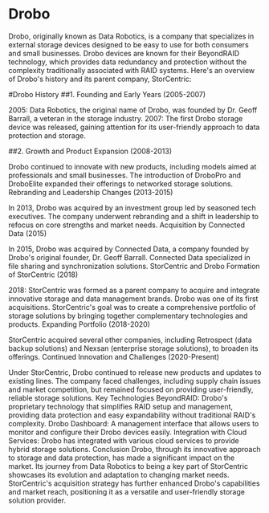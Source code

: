 # Drobo
Drobo, originally known as Data Robotics, is a company that specializes in external storage devices designed to be easy to use for both consumers and small businesses. Drobo devices are known for their BeyondRAID technology, which provides data redundancy and protection without the complexity traditionally associated with RAID systems. Here's an overview of Drobo's history and its parent company, StorCentric:

#Drobo History
##1. Founding and Early Years (2005-2007)

2005: Data Robotics, the original name of Drobo, was founded by Dr. Geoff Barrall, a veteran in the storage industry.
2007: The first Drobo storage device was released, gaining attention for its user-friendly approach to data protection and storage.

##2. Growth and Product Expansion (2008-2013)

Drobo continued to innovate with new products, including models aimed at professionals and small businesses.
The introduction of DroboPro and DroboElite expanded their offerings to networked storage solutions.
Rebranding and Leadership Changes (2013-2015)

In 2013, Drobo was acquired by an investment group led by seasoned tech executives.
The company underwent rebranding and a shift in leadership to refocus on core strengths and market needs.
Acquisition by Connected Data (2015)

In 2015, Drobo was acquired by Connected Data, a company founded by Drobo's original founder, Dr. Geoff Barrall. Connected Data specialized in file sharing and synchronization solutions.
StorCentric and Drobo
Formation of StorCentric (2018)

2018: StorCentric was formed as a parent company to acquire and integrate innovative storage and data management brands. Drobo was one of its first acquisitions.
StorCentric's goal was to create a comprehensive portfolio of storage solutions by bringing together complementary technologies and products.
Expanding Portfolio (2018-2020)

StorCentric acquired several other companies, including Retrospect (data backup solutions) and Nexsan (enterprise storage solutions), to broaden its offerings.
Continued Innovation and Challenges (2020-Present)

Under StorCentric, Drobo continued to release new products and updates to existing lines.
The company faced challenges, including supply chain issues and market competition, but remained focused on providing user-friendly, reliable storage solutions.
Key Technologies
BeyondRAID: Drobo's proprietary technology that simplifies RAID setup and management, providing data protection and easy expandability without traditional RAID's complexity.
Drobo Dashboard: A management interface that allows users to monitor and configure their Drobo devices easily.
Integration with Cloud Services: Drobo has integrated with various cloud services to provide hybrid storage solutions.
Conclusion
Drobo, through its innovative approach to storage and data protection, has made a significant impact on the market. Its journey from Data Robotics to being a key part of StorCentric showcases its evolution and adaptation to changing market needs. StorCentric's acquisition strategy has further enhanced Drobo's capabilities and market reach, positioning it as a versatile and user-friendly storage solution provider.
